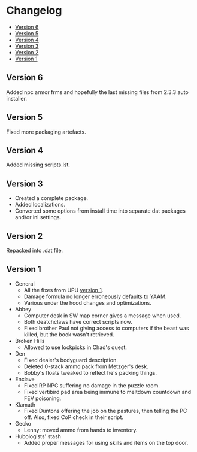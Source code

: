 # Changelog

- [Version 6](#version-6)
- [Version 5](#version-5)
- [Version 4](#version-4)
- [Version 3](#version-3)
- [Version 2](#version-2)
- [Version 1](#version-1)

## Version 6

Added npc armor frms and hopefully the last missing files from 2.3.3 auto installer.

## Version 5

Fixed more packaging artefacts.

## Version 4

Added missing scripts.lst.

## Version 3

- Created a complete package.
- Added localizations.
- Converted some options from install time into separate dat packages and/or ini settings.

## Version 2

Repacked into .dat file.

## Version 1

- General
    - All the fixes from UPU [version 1](https://github.com/BGforgeNet/Fallout2_Unofficial_Patch/blob/master/docs/CHANGELOG.md#version-1).
    - Damage formula no longer erroneously defaults to YAAM.
    - Various under the hood changes and optimizations.
- Abbey
    - Computer desk in SW map corner gives a message when used.
    - Both deatchclaws have correct scripts now.
    - Fixed brother Paul not giving access to computers if the beast was killed, but the book wasn't retrieved.
- Broken Hills
    - Allowed to use lockpicks in Chad's quest.
- Den
    - Fixed dealer's bodyguard description.
    - Deleted 0-stack ammo pack from Metzger's desk.
    - Bobby's floats tweaked to reflect he's packing things.
- Enclave
    - Fixed RP NPC suffering no damage in the puzzle room.
    - Fixed vertibird pad area being immune to meltdown countdown and FEV poisoning.
- Klamath
    - Fixed Duntons offering the job on the pastures, then telling the PC off. Also, fixed CoP check in their script.
- Gecko
    - Lenny: moved ammo from hands to inventory.
- Hubologists' stash
    - Added proper messages for using skills and items on the top door.
